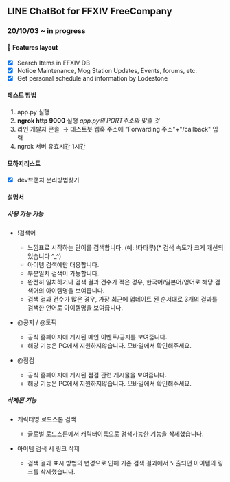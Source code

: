 ## LINE ChatBot for FFXIV FreeCompany

### 20/10/03 ~ in progress

#### 🎨 Features layout

- [x] Search Items in FFXIV DB
- [x] Notice Maintenance, Mog Station Updates, Events, forums, etc.
- [x] Get personal schedule and information by Lodestone

#### 테스트 방법

1. app.py 실행
2. **ngrok http 9000** 실행 _app.py의 PORT주소와 맞출 것_
3. 라인 개발자 콘솔  → 테스트봇 웹훅 주소에 "Forwarding 주소"+"/callback" 입력
4. ngrok 서버 유효시간 1시간

#### 모하지리스트

- [x] dev브랜치 분리방법찾기

#### 설명서

##### 사용 가능 기능

- !검색어

  - 느낌표로 시작하는 단어를 검색합니다. (예: !타타루)(\* 검색 속도가 크게 개선되었습니다 ^\_^)
  - 아이템 검색에만 대응합니다.
  - 부분일치 검색이 가능합니다.
  - 완전히 일치하거나 검색 결과 건수가 적은 경우, 한국어/일본어/영어로 해당 검색어의 아이템명을 보여줍니다.
  - 검색 결과 건수가 많은 경우, 가장 최근에 업데이트 된 순서대로 3개의 결과를 검색한 언어로 아이템명을 보여줍니다.

- @공지 / @토픽

  - 공식 홈페이지에 게시된 메인 이벤트/공지를 보여줍니다.
  - 해당 기능은 PC에서 지원하지않습니다. 모바일에서 확인해주세요.

- @점검
  - 공식 홈페이지에 게시된 점검 관련 게시물을 보여줍니다.
  - 해당 기능은 PC에서 지원하지않습니다. 모바일에서 확인해주세요.

##### 삭제된 기능

- 캐릭터명 로드스톤 검색

  - 글로벌 로드스톤에서 캐릭터이름으로 검색가능한 기능을 삭제했습니다.

- 아이템 검색 시 링크 삭제
  - 검색 결과 표시 방법의 변경으로 인해 기존 검색 결과에서 노출되던 아이템의 링크를 삭제했습니다.
